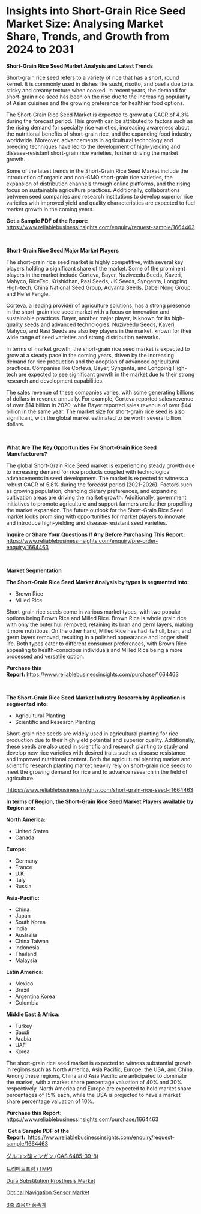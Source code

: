 <p><h1>Insights into Short-Grain Rice Seed Market Size: Analysing Market Share, Trends, and Growth from 2024 to 2031</h1></p><p><strong>Short-Grain Rice Seed Market Analysis and Latest Trends</strong></p>
<p><p>Short-grain rice seed refers to a variety of rice that has a short, round kernel. It is commonly used in dishes like sushi, risotto, and paella due to its sticky and creamy texture when cooked. In recent years, the demand for short-grain rice seed has been on the rise due to the increasing popularity of Asian cuisines and the growing preference for healthier food options.</p><p>The Short-Grain Rice Seed Market is expected to grow at a CAGR of 4.3% during the forecast period. This growth can be attributed to factors such as the rising demand for specialty rice varieties, increasing awareness about the nutritional benefits of short-grain rice, and the expanding food industry worldwide. Moreover, advancements in agricultural technology and breeding techniques have led to the development of high-yielding and disease-resistant short-grain rice varieties, further driving the market growth.</p><p>Some of the latest trends in the Short-Grain Rice Seed Market include the introduction of organic and non-GMO short-grain rice varieties, the expansion of distribution channels through online platforms, and the rising focus on sustainable agriculture practices. Additionally, collaborations between seed companies and research institutions to develop superior rice varieties with improved yield and quality characteristics are expected to fuel market growth in the coming years.</p></p>
<p><strong>Get a Sample PDF of the Report:&nbsp;</strong> <a href="https://www.reliablebusinessinsights.com/enquiry/request-sample/1664463">https://www.reliablebusinessinsights.com/enquiry/request-sample/1664463</a></p>
<p>&nbsp;</p>
<p><strong>Short-Grain Rice Seed Major Market Players</strong></p>
<p><p>The short-grain rice seed market is highly competitive, with several key players holding a significant share of the market. Some of the prominent players in the market include Corteva, Bayer, Nuziveedu Seeds, Kaveri, Mahyco, RiceTec, Krishidhan, Rasi Seeds, JK Seeds, Syngenta, Longping High-tech, China National Seed Group, Advanta Seeds, Dabei Nong Group, and Hefei Fengle.</p><p>Corteva, a leading provider of agriculture solutions, has a strong presence in the short-grain rice seed market with a focus on innovation and sustainable practices. Bayer, another major player, is known for its high-quality seeds and advanced technologies. Nuziveedu Seeds, Kaveri, Mahyco, and Rasi Seeds are also key players in the market, known for their wide range of seed varieties and strong distribution networks.</p><p>In terms of market growth, the short-grain rice seed market is expected to grow at a steady pace in the coming years, driven by the increasing demand for rice production and the adoption of advanced agricultural practices. Companies like Corteva, Bayer, Syngenta, and Longping High-tech are expected to see significant growth in the market due to their strong research and development capabilities.</p><p>The sales revenue of these companies varies, with some generating billions of dollars in revenue annually. For example, Corteva reported sales revenue of over $14 billion in 2020, while Bayer reported sales revenue of over $44 billion in the same year. The market size for short-grain rice seed is also significant, with the global market estimated to be worth several billion dollars.</p></p>
<p>&nbsp;</p>
<p><strong>What Are The Key Opportunities For Short-Grain Rice Seed Manufacturers?</strong></p>
<p><p>The global Short-Grain Rice Seed market is experiencing steady growth due to increasing demand for rice products coupled with technological advancements in seed development. The market is expected to witness a robust CAGR of 5.8% during the forecast period (2021-2026). Factors such as growing population, changing dietary preferences, and expanding cultivation areas are driving the market growth. Additionally, government initiatives to promote agriculture and support farmers are further propelling the market expansion. The future outlook for the Short-Grain Rice Seed market looks promising with opportunities for market players to innovate and introduce high-yielding and disease-resistant seed varieties.</p></p>
<p><strong>Inquire or Share Your Questions If Any Before Purchasing This Report:</strong> <a href="https://www.reliablebusinessinsights.com/enquiry/pre-order-enquiry/1664463">https://www.reliablebusinessinsights.com/enquiry/pre-order-enquiry/1664463</a></p>
<p>&nbsp;</p>
<p><strong>Market Segmentation</strong></p>
<p><strong>The Short-Grain Rice Seed Market Analysis by types is segmented into:</strong></p>
<p><ul><li>Brown Rice</li><li>Milled Rice</li></ul></p>
<p><p>Short-grain rice seeds come in various market types, with two popular options being Brown Rice and Milled Rice. Brown Rice is whole grain rice with only the outer hull removed, retaining its bran and germ layers, making it more nutritious. On the other hand, Milled Rice has had its hull, bran, and germ layers removed, resulting in a polished appearance and longer shelf life. Both types cater to different consumer preferences, with Brown Rice appealing to health-conscious individuals and Milled Rice being a more processed and versatile option.</p></p>
<p><strong>Purchase this Report:&nbsp;</strong><a href="https://www.reliablebusinessinsights.com/purchase/1664463">https://www.reliablebusinessinsights.com/purchase/1664463</a></p>
<p>&nbsp;</p>
<p><strong>The Short-Grain Rice Seed Market Industry Research by Application is segmented into:</strong></p>
<p><ul><li>Agricultural Planting</li><li>Scientific and Research Planting</li></ul></p>
<p><p>Short-grain rice seeds are widely used in agricultural planting for rice production due to their high yield potential and superior quality. Additionally, these seeds are also used in scientific and research planting to study and develop new rice varieties with desired traits such as disease resistance and improved nutritional content. Both the agricultural planting market and scientific research planting market heavily rely on short-grain rice seeds to meet the growing demand for rice and to advance research in the field of agriculture.</p></p>
<p><a href="https://www.reliablebusinessinsights.com/short-grain-rice-seed-r1664463">&nbsp;https://www.reliablebusinessinsights.com/short-grain-rice-seed-r1664463</a></p>
<p><strong>In terms of Region, the Short-Grain Rice Seed Market Players available by Region are:</strong></p>
<p>
    <p> <strong> North America: </strong>
        <ul>
            <li>United States</li>
            <li>Canada</li>
        </ul>
        </p> 
    <p> <strong> Europe: </strong>
        <ul>
            <li>Germany</li>
            <li>France</li>
            <li>U.K.</li>
            <li>Italy</li>
            <li>Russia</li>
        </ul>
        </p> 
    <p> <strong> Asia-Pacific: </strong>
        <ul>
            <li>China</li>
            <li>Japan</li>
            <li>South Korea</li>
            <li>India</li>
            <li>Australia</li>
            <li>China Taiwan</li>
            <li>Indonesia</li>
            <li>Thailand</li>
            <li>Malaysia</li>
        </ul>
        </p> 
    <p> <strong> Latin America: </strong>
        <ul>
            <li>Mexico</li>
            <li>Brazil</li>
            <li>Argentina Korea</li>
            <li>Colombia</li>
        </ul>
        </p> 
    <p> <strong> Middle East & Africa: </strong>
        <ul>
            <li>Turkey</li>
            <li>Saudi</li>
            <li>Arabia</li>
            <li>UAE</li>
            <li>Korea</li>
        </ul>
    </p>
    </p>
<p><p>The short-grain rice seed market is expected to witness substantial growth in regions such as North America, Asia Pacific, Europe, the USA, and China. Among these regions, China and Asia Pacific are anticipated to dominate the market, with a market share percentage valuation of 40% and 30% respectively. North America and Europe are expected to hold market share percentages of 15% each, while the USA is projected to have a market share percentage valuation of 10%.</p></p>
<p><strong>Purchase this Report: </strong><a href="https://www.reliablebusinessinsights.com/purchase/1664463">https://www.reliablebusinessinsights.com/purchase/1664463</a></p>
<p>&nbsp;<strong>Get a Sample PDF of the Report:&nbsp;&nbsp;</strong><a href="https://www.reliablebusinessinsights.com/enquiry/request-sample/1664463">https://www.reliablebusinessinsights.com/enquiry/request-sample/1664463</a></p>
<p><strong></strong></p>
<p><p><a href="https://github.com/BrionnaBoyle/Market-Research-Report-List-1/blob/main/214298696771.md">グルコン酸マンガン (CAS 6485-39-8)</a></p><p><a href="https://github.com/RichardLueilwitz787/Market-Research-Report-List-2/blob/main/641543688385.md">트리메토프림 (TMP)</a></p><p><a href="https://github.com/RyleeBauch2023/Market-Research-Report-List-1/blob/main/dura-substitution-prosthesis-market.md">Dura Substitution Prosthesis Market</a></p><p><a href="https://issuu.com/reportprime-2/docs/optical-navigation-sensor-market-size-2030.pptx">Optical Navigation Sensor Market</a></p><p><a href="https://github.com/fredrickeglers/Market-Research-Report-List-2/blob/main/923017488384.md">3축 초음파 풍속계</a></p></p>